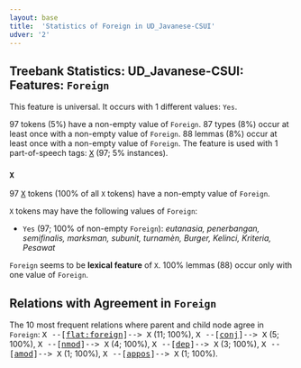 ```yaml
---
layout: base
title:  'Statistics of Foreign in UD_Javanese-CSUI'
udver: '2'
---
```


## Treebank Statistics: UD_Javanese-CSUI: Features: `Foreign`

This feature is universal.
It occurs with 1 different values: `Yes`.

97 tokens (5%) have a non-empty value of `Foreign`.
87 types (8%) occur at least once with a non-empty value of `Foreign`.
88 lemmas (8%) occur at least once with a non-empty value of `Foreign`.
The feature is used with 1 part-of-speech tags: <tt><a href="jv_csui-pos-X.html">X</a></tt> (97; 5% instances).

### `X`

97 <tt><a href="jv_csui-pos-X.html">X</a></tt> tokens (100% of all `X` tokens) have a non-empty value of `Foreign`.

`X` tokens may have the following values of `Foreign`:

* `Yes` (97; 100% of non-empty `Foreign`): <em>eutanasia, penerbangan, semifinalis, marksman, subunit, turnamèn, Burger, Kelinci, Kriteria, Pesawat</em>

`Foreign` seems to be **lexical feature** of `X`. 100% lemmas (88) occur only with one value of `Foreign`.

## Relations with Agreement in `Foreign`

The 10 most frequent relations where parent and child node agree in `Foreign`:
<tt>X --[<tt><a href="jv_csui-dep-flat-foreign.html">flat:foreign</a></tt>]--> X</tt> (11; 100%),
<tt>X --[<tt><a href="jv_csui-dep-conj.html">conj</a></tt>]--> X</tt> (5; 100%),
<tt>X --[<tt><a href="jv_csui-dep-nmod.html">nmod</a></tt>]--> X</tt> (4; 100%),
<tt>X --[<tt><a href="jv_csui-dep-dep.html">dep</a></tt>]--> X</tt> (3; 100%),
<tt>X --[<tt><a href="jv_csui-dep-amod.html">amod</a></tt>]--> X</tt> (1; 100%),
<tt>X --[<tt><a href="jv_csui-dep-appos.html">appos</a></tt>]--> X</tt> (1; 100%).

